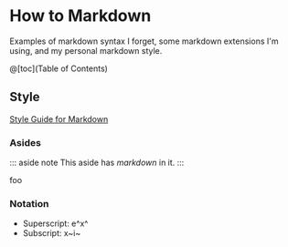 # How to Markdown

Examples of markdown syntax I forget, some markdown extensions I'm using, and my personal markdown style.

@[toc](Table of Contents)


## Style

[Style Guide for Markdown](http://brettterpstra.com/2015/08/24/write-better-markdown/)

### Asides

::: aside note
This aside has _markdown_ in it.
:::

foo

### Notation

* Superscript: e^x^
* Subscript: x~i~